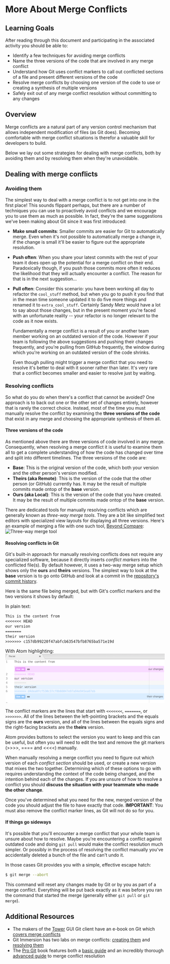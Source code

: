 # More About Merge Conflicts
## Learning Goals
After reading through this document and participating in the associated activity you should be able to:
- Identify a few techniques for avoiding merge conflicts
- Name the three versions of the code that are involved in any merge conflict
- Understand how Git uses conflict markers to call out conflicted sections of a file and present different versions of the code
- Resolve merge conflicts by choosing one version of the code to use or creating a synthesis of multiple versions
- Safely exit out of any merge conflict resolution without committing to any changes

## Overview
Merge conflicts are a natural part of any version control mechanism that allows independent modification of files (as Git does). Becoming comfortable with merge conflict situations is therefor a valuable skill for developers to build.

Below we lay out some strategies for dealing with merge conflicts, both by avoiding them and by resolving them when they're unavoidable.

## Dealing with merge conflicts
### Avoiding them
The simplest way to deal with a merge conflict is to not get into one in the first place! This sounds flippant perhaps, but there are a number of techniques you can use to proactively avoid conflicts and we encourage you to use them as much as possible. In fact, they're the same suggestions we've been making about Git since it was first introduced:

- **Make small commits**: Smaller commits are easier for Git to automatically merge. Even when it's not possible to automatically merge a change in, if the change is small it'll be easier to figure out the appropriate resolution.
- **Push often**: When you share your latest commits with the rest of your team it does open up the potential for a merge conflict on their end. Paradoxically though, if you push those commits more often it reduces the likelihood that they will actually encounter a conflict. The reason for that is in the next suggestion...
- **Pull often**: Consider this scenario: you have been working all day to refactor the `cool_stuff` method, but when you go to push it you find that in the mean time someone updated it to do five more things and renamed it to `extra_cool_stuff`. Certainly Sandy Metz would have a lot to say about those changes, but in the present moment you're faced with an unfortunate reality -- your refactor is no longer relevant to the code as it now exists.

  Fundamentally a merge conflict is a result of you or another team member working on an outdated version of the code. However if your team is following the above suggestions and pushing their changes frequently, and you're pulling from GitHub frequently, the window during which you're working on an outdated version of the code shrinks.

  Even though pulling might trigger a merge conflict that you need to resolve it's better to deal with it sooner rather than later. It's very rare that a conflict becomes smaller and easier to resolve just by waiting.

### Resolving conflicts
So what do you do when there's a conflict that cannot be avoided? One approach is to back out one or the other set of changes entirely, however that is rarely the correct choice. Instead, most of the time you must manually resolve the conflict by examining the **three versions of the code** that exist in any merge and choosing the appropriate synthesis of them all.

#### Three versions of the code
As mentioned above there are three versions of code involved in any merge. Consequently, when resolving a merge conflict it is useful to examine them all to get a complete understanding of how the code has changed over time and split into different timelines. The three versions of the code are:

- **Base**: This is the original version of the code, which both your version and the other person's version modified.
- **Theirs (aka Remote)**: This is the version of the code that the other person (or GitHub) currently has. It may be the result of multiple commits made ontop of the **base** version.
- **Ours (aka Local)**: This is the version of the code that you have created. It may be the result of multiple commits made ontop of the **base** version.

There are dedicated tools for manually resolving conflicts which are generally known as _three-way merge tools_. They are a bit like simplified text editors with specialized view layouts for displaying all three versions. Here's an example of merging a file with one such tool, [Beyond Compare](http://www.scootersoftware.com/):
![Three-way merge tool](images/three-way-merge-tool.png)

#### Resolving conflicts in Git
Git's built-in approach for manually resolving conflicts does not require any specialized software, because it directly inserts _conflict markers_ into the conflicted file(s). By default however, it uses a two-way merge setup which shows only the **ours** and **theirs** versions. The simplest way to look at the **base** version is to go onto GitHub and look at a commit in the [repository's commit history](https://help.github.com/articles/differences-between-commit-views/).

Here is the same file being merged, but with Git's conflict markers and the two versions it shows by default:

In plain text:

```
This is the content from
<<<<<<< HEAD
our version
=======
their version
>>>>>>> c157db99220f47abfcb63547bfb8765ba571e19d
```
With Atom highlighting:
![atom merge conflict](images/merge-conflict1.png)


The conflict markers are the lines that start with `<<<<<<<`, `=======`, or `>>>>>>>`. All of the lines between the left-pointing brackets and the equals signs are the **ours** version, and all of the lines between the equals signs and the right-facing brackets are the **theirs** version.

Atom provides buttons to select the version you want to keep and this can be useful, but often you will need to edit the text and remove the git markers (>>>>, ==== and <<<<) manually.

When manually resolving a merge conflict you need to figure out which version of each _conflict section_ should be used, or create a new version that mixes the two together. Determining which of these options to go with requires understanding the context of the code being changed, and the intention behind each of the changes. If you are unsure of how to resolve a conflict you should **discuss the situation with your teammate who made the other change**.

Once you've determined what you need for the new, merged version of the code you should adjust the file to have exactly that code. **IMPORTANT**: You must also remove the conflict marker lines, as Git will not do so for you.

#### If things go sideways
It's possible that you'll encounter a merge conflict that your whole team is unsure about how to resolve. Maybe you're encountering a conflict against outdated code and doing `git pull` would make the conflict resolution much simpler. Or possibly in the process of resolving the conflict manually you've accidentally deleted a bunch of the file and can't undo it.

In those cases Git provides you with a simple, effective escape hatch:
```bash
$ git merge --abort
```

This command will reset any changes made by Git or by you as part of a merge conflict. Everything will be put back exactly as it was before you ran the command that started the merge (generally either `git pull` or `git merge`).

## Additional Resources
- The makers of the [Tower](https://www.git-tower.com/) GUI Git client have an e-book on Git which [covers merge conflicts](https://www.git-tower.com/learn/git/ebook/en/command-line/advanced-topics/merge-conflicts)
- Git Immersion has two labs on merge conflicts: [creating them](http://gitimmersion.com/lab_29.html) and [resolving them](http://gitimmersion.com/lab_30.html)
- The [Pro Git](https://git-scm.com/book/en/v2) book features both a [basic guide](https://git-scm.com/book/en/v2/Git-Branching-Basic-Branching-and-Merging#_basic_merge_conflicts) and an incredibly thorough [advanced guide](https://git-scm.com/book/en/v2/Git-Tools-Advanced-Merging) to merge conflict resolution

